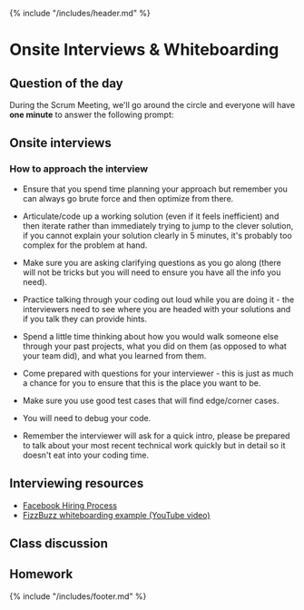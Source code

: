 {% include "/includes/header.md" %}

# Onsite Interviews & Whiteboarding

## Question of the day

During the Scrum Meeting, we'll go around the circle and everyone will have **one minute** to answer the following prompt:

## Onsite interviews

### How to approach the interview

* Ensure that you spend time planning your approach but remember you can always go brute force and then optimize from there.

* Articulate/code up a working solution (even if it feels inefficient) and then iterate rather than immediately trying to jump to the clever solution, if you cannot explain your solution clearly in 5 minutes, it's probably too complex for the problem at hand.

* Make sure you are asking clarifying questions as you go along (there will not be tricks but you will need to ensure you have all the info you need).

* Practice talking through your coding out loud while you are doing it - the interviewers need to see where you are headed with your solutions and if you talk they can provide hints.

* Spend a little time thinking about how you would walk someone else through your past projects, what you did on them (as opposed to what your team did), and what you learned from them.

* Come prepared with questions for your interviewer - this is just as much a chance for you to ensure that this is the place you want to be.

* Make sure you use good test cases that will find edge/corner cases.

* You will need to debug your code.

* Remember the interviewer will ask for a quick intro, please be prepared to talk about your most recent technical work quickly but in detail so it doesn't eat into your coding time.

## Interviewing resources

* [Facebook Hiring Process](https://www.facebook.com/careers/life/preparing-for-your-software-engineering-interview-at-facebook)
* [FizzBuzz whiteboarding example (YouTube video)](https://www.youtube.com/watch?v=7IbxzIyRMrA)

## Class discussion

## Homework

{% include "/includes/footer.md" %}
